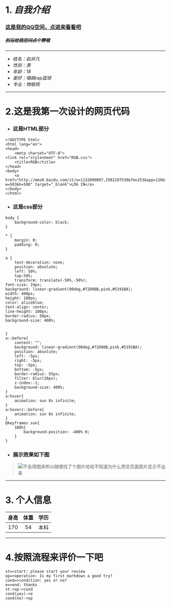 # 1. ***自我介绍***

### [这是我的QQ空间，点进来看看吧](https://user.qzone.qq.com/1262990154/main)

##### ~~别忘给我空间点个赞哦~~

---

- *姓名：赵非凡*
- *性别：男*
- *年龄：18*
- *爱好：唱跳rap篮球*
- *专业：物联网*

---

# 2.这是我第一次设计的网页代码 

- ### 这是HTML部分

```
<!DOCTYPE html>
<html lang="en">
<head>
    <meta charset="UTF-8">
<link rel="stylesheet" href="RGB.css">
    <title>RGB</title>
</head>
<body>
    <a href="http://mms0.baidu.com/it/u=1132090007,2582207530&fm=253&app=120&f=JPEG&fmt=auto&q=75?w=503&h=500" target="_blank">LOG IN</a>
</body>
</html>
```

- ### 这是css部分

```
body {
    background-color: black;
}

* {
    margin: 0;
    padding: 0;
}

a {
    text-decoration: none;
    position: absolute;
    left: 50%;
    top:50%;
    transform: translate(-50%,-50%);
font-size: 24px;
background: linear-gradient(90deg,#72D08B,pink,#5191BA);
width: 400px;
height: 100px;
color: aliceblue;
text-align: center;
line-height: 100px;
border-radius: 50px;
background-size: 400%;


}
a::before{
    content: "";
    background: linear-gradient(90deg,#72D08B,pink,#5191BA);
    position: absolute;
    left: -5px;
    right: -5px;
    top: -5px;
    bottom: -5px;
    border-radius: 55px;
    filter: blur(20px);
    z-index:-1;
    background-size: 400%;
}
a:hover{
    animation: sun 8s infinite;
}
a:hoverz::before{
    animation: sun 8s infinite;
}
@keyframes sun{
    100%{
        background-position: -400% 0;
    }
}
```

- ### 展示效果如下图

>![不会用图床所以随便找了个图片哈哈不知道为什么预览页面图片显示不出来](https://pic3.zhimg.com/v2-58d652598269710fa67ec8d1c88d8f03_r.jpg?source=1940ef5c)

---

# 3. 个人信息
身高|体重|学历|
:-:|:-:|:-:|
170|54|本科

---

# 4.按照流程来评价一下吧

```flow
st=>start: please start your review
op=>operation: Is my first markdown a good try?
cond=>condition: yes or no?
e=>end: thanks
st->op->cond
cond(yes)->e
cond(no)->op
```
